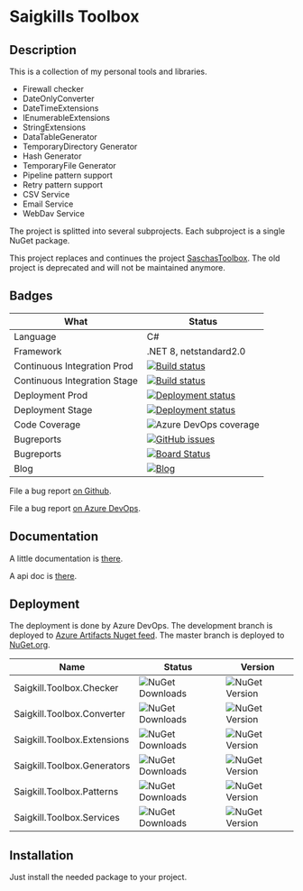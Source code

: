 # Saigkills Toolbox

## Description
This is a collection of my personal tools and libraries.

* Firewall checker
* DateOnlyConverter
* DateTimeExtensions
* IEnumerableExtensions
* StringExtensions
* DataTableGenerator
* TemporaryDirectory Generator
* Hash Generator
* TemporaryFile Generator
* Pipeline pattern support
* Retry pattern support
* CSV Service
* Email Service
* WebDav Service

The project is splitted into several subprojects. Each subproject is a single NuGet package.

This project replaces and continues the project [SaschasToolbox](https://www.nuget.org/packages/SaschaManns.SaschasToolbox/). The old project is deprecated and will not be maintained anymore.

## Badges

|What|Status|
|---|---|
|Language|C#|
|Framework|.NET 8, netstandard2.0 |
|Continuous Integration Prod | [![Build status](https://dev.azure.com/saigkill/Saigkill.Toolbox/_apis/build/status/Saigkill.Toolbox-.NET%20Desktop-CI-Prod)](https://dev.azure.com/saigkill/Saigkill.Toolbox/_build/latest?definitionId=65)|
|Continuous Integration Stage | [![Build status](https://dev.azure.com/saigkill/Saigkill.Toolbox/_apis/build/status/Saigkill.Toolbox-.NET%20Desktop-CI-Stage)](https://dev.azure.com/saigkill/Saigkill.Toolbox/_build/latest?definitionId=66) |
|Deployment Prod | [![Deployment status](https://vsrm.dev.azure.com/saigkill/_apis/public/Release/badge/820066de-bb64-4006-87d1-70ca26310c2f/1/1)](https://dev.azure.com/saigkill/Saigkill.Toolbox/_release?_a=releases&view=mine&definitionId=1) |
|Deployment Stage | [![Deployment status](https://vsrm.dev.azure.com/saigkill/_apis/public/Release/badge/820066de-bb64-4006-87d1-70ca26310c2f/2/2)](https://dev.azure.com/saigkill/Saigkill.Toolbox/_release?_a=releases&view=mine&definitionId=2) |
|Code Coverage|![Azure DevOps coverage](https://img.shields.io/azure-devops/coverage/saigkill/Saigkill.Toolbox/66) |
|Bugreports|[![GitHub issues](https://img.shields.io/github/issues/saigkill/SaschasToolbox)](https://github.com/saigkill/SaigkillsToolbox/issues)
|Bugreports|[![Board Status](https://dev.azure.com/saigkill/820066de-bb64-4006-87d1-70ca26310c2f/2988b49e-078f-47a8-810c-f179fa8efa81/_apis/work/boardbadge/745fc052-256a-4941-9d95-ee0e344b0563)](https://dev.azure.com/saigkill/820066de-bb64-4006-87d1-70ca26310c2f/_boards/board/t/2988b49e-078f-47a8-810c-f179fa8efa81/Stories/)|
|Blog|[![Blog](https://img.shields.io/badge/Blog-Saigkill-blue)](https://saschamanns.de)|

File a bug report [on Github](https://github.com/saigkill/SaigkillsToolbox/issues?q=sort%3Aupdated-desc+is%3Aissue+is%3Aopen).

File a bug report [on Azure DevOps](https://dev.azure.com/saigkill/Saigkill.Toolbox/_workitems/recentlyupdated/).

## Documentation

A little documentation is [there](https://dev.azure.com/saigkill/Saigkill.Toolbox/_wiki/wikis/Saigkill.Toolbox.wiki/6/Main-Site).

A api doc is [there](https://moongladestorage2024.blob.core.windows.net/$web/saigkills-toolbox/api/Checker.html).

## Deployment

The deployment is done by Azure DevOps. 
The development branch is deployed to [Azure Artifacts Nuget feed](https://pkgs.dev.azure.com/saigkill/Saigkill.Toolbox/_packaging/SaigkillsToolbox-Stage/nuget/v3/index.json).
The master branch is deployed to [NuGet.org](https://www.nuget.org/packages?q=saigkill.toolbox).

|Name|Status|Version|
|---|---|---|
|Saigkill.Toolbox.Checker | ![NuGet Downloads](https://img.shields.io/nuget/dt/Saigkill.Toolbox.Checker) | ![NuGet Version](https://img.shields.io/nuget/v/Saigkill.Toolbox.Checker) |
|Saigkill.Toolbox.Converter | ![NuGet Downloads](https://img.shields.io/nuget/dt/Saigkill.Toolbox.Converter) | ![NuGet Version](https://img.shields.io/nuget/v/Saigkill.Toolbox.Converter) |
|Saigkill.Toolbox.Extensions | ![NuGet Downloads](https://img.shields.io/nuget/dt/Saigkill.Toolbox.Extensions) | ![NuGet Version](https://img.shields.io/nuget/v/Saigkill.Toolbox.Extensions) |
|Saigkill.Toolbox.Generators | ![NuGet Downloads](https://img.shields.io/nuget/dt/Saigkill.Toolbox.Generators) | ![NuGet Version](https://img.shields.io/nuget/v/Saigkill.Toolbox.Generators) |
|Saigkill.Toolbox.Patterns | ![NuGet Downloads](https://img.shields.io/nuget/dt/Saigkill.Toolbox.Patterns) | ![NuGet Version](https://img.shields.io/nuget/v/Saigkill.Toolbox.Patterns) |
|Saigkill.Toolbox.Services | ![NuGet Downloads](https://img.shields.io/nuget/dt/Saigkill.Toolbox.Services) | ![NuGet Version](https://img.shields.io/nuget/v/Saigkill.Toolbox.Services) |


## Installation
Just install the needed package to your project.
